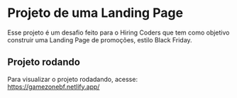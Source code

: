 # Projeto de uma Landing Page
Esse projeto é um desafio feito para o Hiring Coders que tem como objetivo construir uma Landing Page de promoções, estilo Black Friday.

## Projeto rodando
Para visualizar o projeto rodadando, acesse: https://gamezonebf.netlify.app/